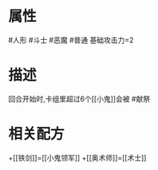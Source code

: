 # 属性
#人形 
#斗士 
#恶魔 
#普通
基础攻击力=2
# 描述
回合开始时,卡组里超过6个[[小鬼]]会被 #献祭
# 相关配方
+[[铁剑]]=[[小鬼领军]]
+[[奥术师]]=[[术士]]